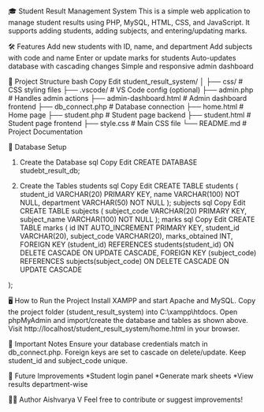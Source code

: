 🎓 Student Result Management System
This is a simple web application to manage student results using PHP, MySQL, HTML, CSS, and JavaScript.
It supports adding students, adding subjects, and entering/updating marks.

🛠️ Features
Add new students with ID, name, and department
Add subjects with code and name
Enter or update marks for students
Auto-updates database with cascading changes
Simple and responsive admin dashboard

📂 Project Structure
bash
Copy
Edit
student_result_system/
│
├── css/                # CSS styling files
├── .vscode/            # VS Code config (optional)
├── admin.php           # Handles admin actions
├── admin-dashboard.html # Admin dashboard frontend
├── db_connect.php      # Database connection
├── home.html           # Home page
├── student.php         # Student page backend
├── student.html        # Student page frontend
├── style.css           # Main CSS file
└── README.md           # Project Documentation

🧩 Database Setup
1. Create the Database
sql
Copy
Edit
CREATE DATABASE studebt_result_db;

2. Create the Tables
students
sql
Copy
Edit
CREATE TABLE students (
    student_id VARCHAR(20) PRIMARY KEY,
    name VARCHAR(100) NOT NULL,
    department VARCHAR(50) NOT NULL
);
subjects
sql
Copy
Edit
CREATE TABLE subjects (
    subject_code VARCHAR(20) PRIMARY KEY,
    subject_name VARCHAR(100) NOT NULL
);
marks
sql
Copy
Edit
CREATE TABLE marks (
    id INT AUTO_INCREMENT PRIMARY KEY,
    student_id VARCHAR(20),
    subject_code VARCHAR(20),
    marks_obtained INT,
    FOREIGN KEY (student_id) REFERENCES students(student_id)
        ON DELETE CASCADE ON UPDATE CASCADE,
    FOREIGN KEY (subject_code) REFERENCES subjects(subject_code)
        ON DELETE CASCADE ON UPDATE CASCADE

);

🖥️ How to Run the Project
Install XAMPP and start Apache and MySQL.
Copy the project folder (student_result_system) into C:\xampp\htdocs\.
Open phpMyAdmin and import/create the database and tables as shown above.
Visit http://localhost/student_result_system/home.html in your browser.

📌 Important Notes
Ensure your database credentials match in db_connect.php.
Foreign keys are set to cascade on delete/update.
Keep student_id and subject_code unique.

🚀 Future Improvements
*Student login panel
*Generate mark sheets
*View results department-wise

🧑‍💻 Author
Aishvarya V
Feel free to contribute or suggest improvements!

